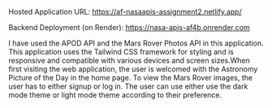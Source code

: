 Hosted Application URL: https://af-nasaapis-assignment2.netlify.app/

Backend Deployment (on Render): https://nasa-apis-af4b.onrender.com

I have used the APOD API and the Mars Rover Photos API in this application. This application uses the Tailwind CSS framework for styling and is responsive and compatible with various devices and screen sizes.When first visiting the web application, the user is welcomed with the Astronomy Picture of the Day in the home page. To view the Mars Rover images, the user has to either signup or log in. The user can use either use the dark mode theme or light mode theme according to their preference.
